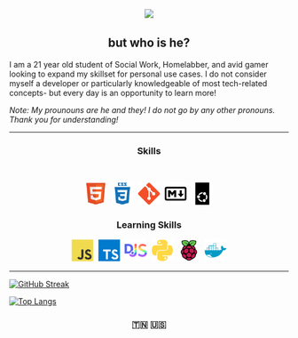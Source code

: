<div id="header" align="center">
  <img src="https://media.discordapp.net/attachments/494590304612122624/1148741536855638128/banner.png" width="fit-content"/>
</div>

<h2 align="center">but who is he?</h2>

I am a 21 year old student of Social Work, Homelabber, and avid gamer looking to expand my skillset for personal use cases. I do not consider myself a developer or particularly knowledgeable of most tech-related concepts- but every day is an opportunity to learn more!

*Note: My prounouns are he and they! I do not go by any other pronouns. Thank you for understanding!*

---

<div>
  <h3 align="center">Skills</h3><br />
  <p align="center">
    <img src="https://github.com/devicons/devicon/blob/master/icons/html5/html5-original.svg" title="HTML5" alt="HTML" width=40 height=40/>&nbsp;
    <img src="https://github.com/devicons/devicon/blob/master/icons/css3/css3-plain-wordmark.svg"  title="CSS3" alt="CSS" width=40 height=40/>&nbsp;
    <img src="https://github.com/devicons/devicon/blob/master/icons/git/git-original.svg" title="Git" **alt="Git" width=40" height=40/>&nbsp;
    <img src="https://raw.githubusercontent.com/devicons/devicon/55609aa5bd817ff167afce0d965585c92040787a/icons/markdown/markdown-original.svg" title="Markdown" alt="Markdown" width=40 height=40/>&nbsp;
    <img src="https://raw.githubusercontent.com/devicons/devicon/55609aa5bd817ff167afce0d965585c92040787a/icons/ubuntu/ubuntu-plain.svg" title="Ubuntu" alt="Ubuntu" width=40 height=40/>
  </p>
</div>

<div>
  <h3 align="center">Learning Skills</h3>
  <p align="center">
    <img src="https://raw.githubusercontent.com/devicons/devicon/55609aa5bd817ff167afce0d965585c92040787a/icons/javascript/javascript-original.svg" title="JavaScript" alt="JavaScript" width=40 height=40/>&nbsp;
    <img src="https://raw.githubusercontent.com/devicons/devicon/55609aa5bd817ff167afce0d965585c92040787a/icons/typescript/typescript-plain.svg" title="TypeScript" alt="TypeScript" width=40 height=40/>&nbsp;
    <img src="https://raw.githubusercontent.com/devicons/devicon/55609aa5bd817ff167afce0d965585c92040787a/icons/discordjs/discordjs-original.svg" title="Discord.JS" alt="Discord.JS" width=40 height=40/>&nbsp;
    <img src="https://raw.githubusercontent.com/devicons/devicon/55609aa5bd817ff167afce0d965585c92040787a/icons/python/python-plain.svg" title="Python" alt="Python" width=40 height=40/>&nbsp;
    <img src="https://raw.githubusercontent.com/devicons/devicon/55609aa5bd817ff167afce0d965585c92040787a/icons/raspberrypi/raspberrypi-original.svg" title="Raspberry Pi" alt="Raspberry Pi" width=40 height=40/>&nbsp;
    <img src="https://raw.githubusercontent.com/devicons/devicon/55609aa5bd817ff167afce0d965585c92040787a/icons/docker/docker-plain.svg" title="Docker" alt="Docker" width=40 height=40/>
  </p>
</div>

---

[![GitHub Streak](http://github-readme-streak-stats.herokuapp.com?user=itsrllyhim&theme=ayu-light&hide_border=true&border_radius=3.8&card_width=600)](https://git.io/streak-stats)  

[![Top Langs](https://github-readme-stats.vercel.app/api/top-langs/?username=itsrllyhim&layout=compact&theme=ayu-light&hide_border=true)](https://github.com/anuraghazra/github-readme-stats)

<h3 align="center">🇹🇳 🇺🇸</h3>